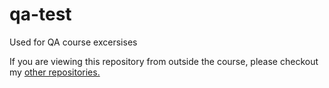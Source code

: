 # qa-test
Used for QA course excersises

If you are viewing this repository from outside the course, please checkout my [other repositories.](https://github.com/crxssed7?tab=repositories&type=source)

